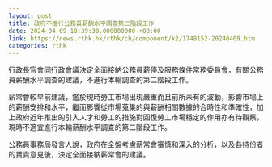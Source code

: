 ```yaml
---
layout: post
title: 政府不進行公務員薪酬水平調查第二階段工作
date: 2024-04-09 18:39:30.000000000 +08:00
link: https://news.rthk.hk/rthk/ch/component/k2/1748152-20240409.htm
categories: rthk
---
```


行政長官會同行政會議決定全面接納公務員薪俸及服務條件常務委員會，有關公務員薪酬水平調查的建議，不進行本輪調查的第二階段工作。

薪常會較早前建議，鑑於現時勞工市場出現嚴重而且前所未有的波動，影響市場上的薪酬安排和水平，繼而影響從市場蒐集的與薪酬相關數據的合時性和準確性，加上政府近年推出的引入人才和勞工的措施對回復勞工市場穩定的作用亦有待觀察，現時不適宜進行本輪薪酬水平調查的第二階段工作。

公務員事務局發言人說，政府在全盤考慮薪常會審慎和深入的分析，以及各持份者的寶貴意見後，決定全面接納薪常會的建議。
